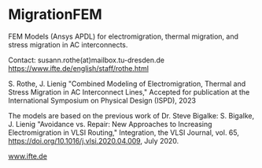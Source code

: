 # MigrationFEM
FEM Models (Ansys APDL) for electromigration, thermal migration, and stress migration in AC interconnects.

Contact: susann.rothe(at)mailbox.tu-dresden.de
https://www.ifte.de/english/staff/rothe.html

S. Rothe, J. Lienig "Combined Modeling of Electromigration, Thermal and Stress Migration in AC Interconnect Lines,"
Accepted for publication at the International Symposium on Physical Design (ISPD), 2023

The models are based on the previous work of Dr. Steve Bigalke:
S. Bigalke, J. Lienig "Avoidance vs. Repair: New Approaches to Increasing Electromigration in VLSI Routing," 
Integration, the VLSI Journal, vol. 65, https://doi.org/10.1016/j.vlsi.2020.04.009, July 2020. 

www.ifte.de

